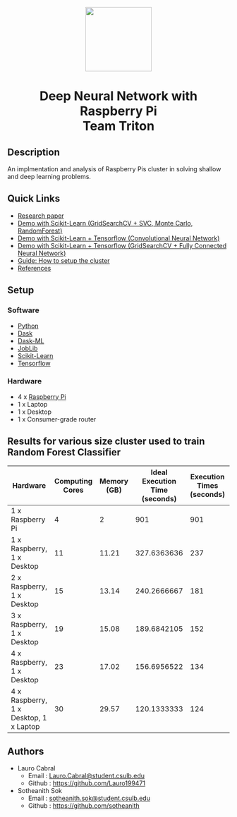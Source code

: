 <p align="center">
 <img width="150" height="146" src="https://user-images.githubusercontent.com/13907836/51081445-7d0d9300-16a4-11e9-8e4d-6ccad8359bf8.png">
</p>

<h1 align="center">Deep Neural Network with Raspberry Pi <br> Team Triton </h1>

 ## Description
 An implmentation and analysis of Raspberry Pis cluster in solving shallow and deep learning problems.
 ## Quick Links
  - [Research paper](https://github.com/sotheanith/DNN-with-Raspberry-Pi-by-Triton/blob/master/Research%20Paper/report.pdf)
  - [Demo with Scikit-Learn (GridSearchCV + SVC, Monte Carlo, RandomForest)](https://github.com/sotheanith/DNN-with-Raspberry-Pi-by-Triton/blob/master/Demo/Dash%20Demo.ipynb)
  - [Demo with Scikit-Learn + Tensorflow (Convolutional Neural Network)](https://github.com/sotheanith/DNN-with-Raspberry-Pi-by-Triton/blob/master/Demo/Demo2.ipynb)
  - [Demo with Scikit-Learn + Tensorflow (GridSearchCV + Fully Connected Neural Network)](https://github.com/sotheanith/DNN-with-Raspberry-Pi-by-Triton/blob/master/Demo/Keras%20Deep%20Learning%20Models%20with%20Scikit-Learn%20in%20Python.ipynb)
  - [Guide: How to setup the cluster](https://github.com/sotheanith/DNN-with-Raspberry-Pi-by-Triton/blob/master/HowToSetup.pdf)
  - [References](https://github.com/sotheanith/DNN-with-Raspberry-Pi-by-Triton/tree/master/References)
 ## Setup
  ### Software
   - [Python](https://www.python.org/)
   - [Dask](https://dask.org/)
   - [Dask-ML](https://ml.dask.org/)
   - [JobLib](https://joblib.readthedocs.io/en/latest/)
   - [Scikit-Learn](https://scikit-learn.org/stable/)
   - [Tensorflow](https://www.tensorflow.org/)
  ### Hardware
   - 4 x [Raspberry Pi](https://www.raspberrypi.org/products/raspberry-pi-4-model-b/)
   - 1 x Laptop
   - 1 x Desktop
   - 1 x Consumer-grade router
 ## Results for various size cluster used to train Random Forest Classifier
  Hardware                               | Computing Cores | Memory (GB) | Ideal Execution Time (seconds) | Execution Times (seconds) | Scalability 
  -------------------------------------- | --------------- | ----------- | ------------------------------ | ------------------------- | -----------
  1 x Raspberry Pi                       | 4               | 2           | 901                            | 901                       | 1            
  1 x Raspberry, 1 x Desktop             | 11              | 11.21       | 327.6363636                    | 237                       | 1.382431914            
  2 x Raspberry, 1 x Desktop             | 15              | 13.14       | 240.2666667                    | 181                       | 1.327440147            
  3 x Raspberry, 1 x Desktop             | 19              | 15.08       | 189.6842105                    | 152                       | 1.247922438            
  4 x Raspberry, 1 x Desktop             | 23              | 17.02       | 156.6956522                    | 134                       | 1.169370539            
  4 x Raspberry, 1 x Desktop, 1 x Laptop | 30              | 29.57       | 120.1333333                    | 124                       | 0.968817204
 ## Authors
  - Lauro Cabral
    - Email  : Lauro.Cabral@student.csulb.edu
    - Github : https://github.com/Lauro199471
  - Sotheanith Sok
    - Email  : sotheanith.sok@student.csulb.edu
    - Github : https://github.com/sotheanith
